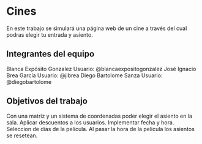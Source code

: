 # Cines

En este trabajo se simulará una página web de un cine a través del cual podras elegir tu entrada y asiento.

## Integrantes del equipo

Blanca Expósito Gonzalez Usuario: @blancaexpositogonzalez
José Ignacio Brea García Usuario: @jibrea
Diego Bartolome Sanza Usuario: @diegobartolome

## Objetivos del trabajo

Con una matriz y un sistema de coordenadas poder elegir el asiento en la sala.
Aplicar descuentos a los usuarios.
Implementar fecha y hora.
Seleccion de dias de la pelicula.
Al pasar la hora de la pelicula los asientos se resetean.
